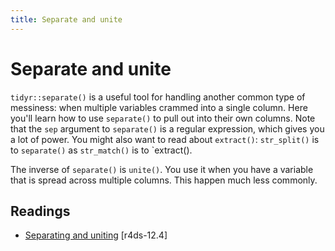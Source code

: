 ```yaml
---
title: Separate and unite
---
```


<!-- Generated automatically from separate-unite.yml. Do not edit by hand -->

# Separate and unite

`tidyr::separate()` is a useful tool for handling another common type of
messiness: when multiple variables crammed into a single column.
Here you'll learn how to use `separate()` to pull out into their own columns.
Note that the `sep` argument to `separate()` is a regular expression,
which gives you a lot of power. You might also want to read about
`extract()`: `str_split()` is to `separate()` as `str_match()` is to
`extract().

The inverse of `separate()` is `unite()`. You use it when you have a variable
that is spread across multiple columns. This happen much less commonly.

## Readings

  * [Separating and uniting](http://r4ds.had.co.nz/tidy-data.html#separating-and-uniting) [r4ds-12.4]



